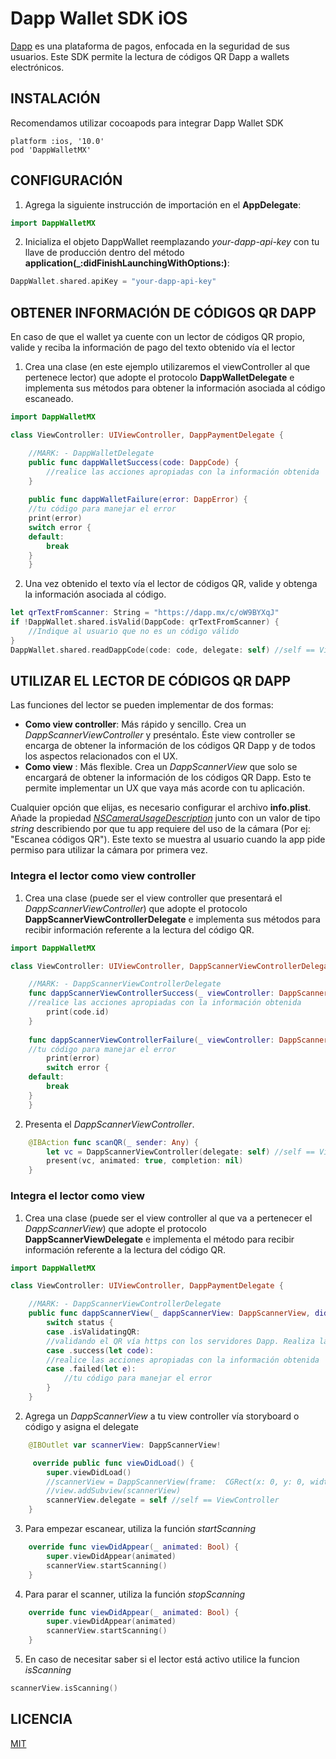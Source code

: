 # Dapp Wallet SDK iOS
[Dapp](https://dapp.mx) es una plataforma de pagos, enfocada en la seguridad de sus usuarios. Este SDK permite la lectura de códigos QR Dapp a wallets electrónicos.

## INSTALACIÓN
Recomendamos utilizar cocoapods para integrar Dapp Wallet SDK
```
platform :ios, '10.0'
pod 'DappWalletMX'
```

## CONFIGURACIÓN
1. Agrega la siguiente instrucción de importación en el **AppDelegate**: 
```swift
import DappWalletMX
```
2. Inicializa el objeto DappWallet reemplazando _your-dapp-api-key_ con tu llave de producción dentro del método **application(_:didFinishLaunchingWithOptions:)**:
```swift
DappWallet.shared.apiKey = "your-dapp-api-key"
```

## OBTENER INFORMACIÓN DE CÓDIGOS QR DAPP

En caso de que el wallet ya cuente con un lector de códigos QR propio, valide y reciba la información de pago del texto obtenido vía el lector

1. Crea una clase (en este ejemplo utilizaremos el viewController al que pertenece lector) que adopte el protocolo **DappWalletDelegate** e implementa sus métodos para obtener la información asociada al código escaneado.
```swift
import DappWalletMX

class ViewController: UIViewController, DappPaymentDelegate {

    //MARK: - DappWalletDelegate
    public func dappWalletSuccess(code: DappCode) {
        //realice las acciones apropiadas con la información obtenida
    }
    
    public func dappWalletFailure(error: DappError) {
    //tu código para manejar el error
    print(error)
    switch error {
    default:
        break
    }
    }
```
2. Una vez obtenido el texto vía el lector de códigos QR, valide y obtenga la información asociada al código.
```swift
let qrTextFromScanner: String = "https://dapp.mx/c/oW9BYXqJ"
if !DappWallet.shared.isValid(DappCode: qrTextFromScanner) {
    //Indique al usuario que no es un código válido
}
DappWallet.shared.readDappCode(code: code, delegate: self) //self == ViewController
```

## UTILIZAR EL LECTOR DE CÓDIGOS QR DAPP

Las funciones del lector se pueden implementar de dos formas:

 - **Como view controller**:  Más rápido y sencillo. Crea un _DappScannerViewController_ y preséntalo. Éste view controller se encarga de obtener la información de los códigos QR Dapp y de todos los aspectos relacionados con el UX.
 - **Como view** : Más flexible. Crea un _DappScannerView_ que solo se encargará de obtener la información de los códigos QR Dapp. Esto te permite implementar un UX que vaya más acorde con tu aplicación.

Cualquier opción que elijas, es necesario configurar el archivo **info.plist**. Añade la propiedad [_NSCameraUsageDescription_](https://developer.apple.com/library/archive/documentation/General/Reference/InfoPlistKeyReference/Articles/CocoaKeys.html#//apple_ref/doc/uid/TP40009251-SW24)  junto con un valor de tipo _string_ describiendo por que tu app requiere del uso de la cámara (Por ej: "Escanea códigos QR"). Este texto se muestra al usuario cuando la app pide permiso para utilizar la cámara por primera vez.

### Integra el lector como view controller

1. Crea una clase (puede ser el view controller que presentará el _DappScannerViewController_) que adopte el protocolo **DappScannerViewControllerDelegate** e implementa sus métodos para recibir información referente a la lectura del código QR.
```swift
import DappWalletMX

class ViewController: UIViewController, DappScannerViewControllerDelegate {

    //MARK: - DappScannerViewControllerDelegate
    func dappScannerViewControllerSuccess(_ viewController: DappScannerViewController, code: DappCode) {
    //realice las acciones apropiadas con la información obtenida
        print(code.id)
    }
    
    func dappScannerViewControllerFailure(_ viewController: DappScannerViewController, error: DappError) {
    //tu código para manejar el error
        print(error)
        switch error {
    default:
        break
    }
    }
```
2. Presenta el _DappScannerViewController_.
```swift
    @IBAction func scanQR(_ sender: Any) {
        let vc = DappScannerViewController(delegate: self) //self == ViewController
        present(vc, animated: true, completion: nil)
    }
```
### Integra el lector como view
1. Crea una clase (puede ser el view controller al que va a pertenecer el _DappScannerView_) que adopte el protocolo **DappScannerViewDelegate** e implementa el método para recibir información referente a la lectura del código QR.
```swift
import DappWalletMX

class ViewController: UIViewController, DappPaymentDelegate {

    //MARK: - DappScannerViewControllerDelegate
    public func dappScannerView(_ dappScannerView: DappScannerView, didChangeStatus status: DappScannerViewStatus) {
        switch status {
        case .isValidatingQR:
        //validando el QR vía https con los servidores Dapp. Realiza las acciones apropiadas en tu aplicación
        case .success(let code):
        //realice las acciones apropiadas con la información obtenida
        case .failed(let e):
            //tu código para manejar el error
        }
    }

```
2. Agrega un _DappScannerView_ a tu view controller vía storyboard o código y asigna el delegate
```swift
    @IBOutlet var scannerView: DappScannerView!

     override public func viewDidLoad() {
        super.viewDidLoad()
        //scannerView = DappScannerView(frame:  CGRect(x: 0, y: 0, width: 100, height: 100))
        //view.addSubview(scannerView)
        scannerView.delegate = self //self == ViewController
    }
```
3. Para empezar escanear, utiliza la función _startScanning_
```swift
    override func viewDidAppear(_ animated: Bool) {
        super.viewDidAppear(animated)
        scannerView.startScanning()
    }
```
4. Para parar el scanner, utiliza la función _stopScanning_
```swift
    override func viewDidAppear(_ animated: Bool) {
        super.viewDidAppear(animated)
        scannerView.startScanning()
    }
```
5. En caso de necesitar saber si el lector está activo utilice la funcion _isScanning_
```swift
scannerView.isScanning()
```

## LICENCIA
[MIT](LICENSE.txt)
